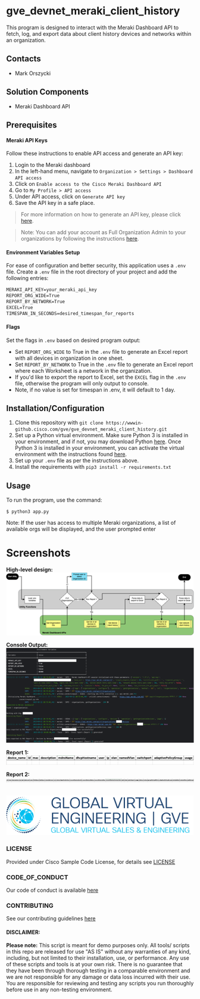 # gve_devnet_meraki_client_history
This program is designed to interact with the Meraki Dashboard API to fetch, log, and export data about client history devices and networks within an organization.


## Contacts
* Mark Orszycki

## Solution Components
* Meraki Dashboard API

## Prerequisites

#### Meraki API Keys
Follow these instructions to enable API access and generate an API key:
1. Login to the Meraki dashboard
2. In the left-hand menu, navigate to `Organization > Settings > Dashboard API access`
3. Click on `Enable access to the Cisco Meraki Dashboard API`
4. Go to `My Profile > API access`
5. Under API access, click on `Generate API key`
6. Save the API key in a safe place.

> For more information on how to generate an API key, please click [here](https://developer.cisco.com/meraki/api-v1/#!authorization/authorization). 

> Note: You can add your account as Full Organization Admin to your organizations by following the instructions [here](https://documentation.meraki.com/General_Administration/Managing_Dashboard_Access/Managing_Dashboard_Administrators_and_Permissions).


#### Environment Variables Setup
For ease of configuration and better security, this application uses a `.env` file. Create a `.env` file in the root directory of your project and add the following entries:
```env
MERAKI_API_KEY=your_meraki_api_key
REPORT_ORG_WIDE=True
REPORT_BY_NETWORK=True
EXCEL=True
TIMESPAN_IN_SECONDS=desired_timespan_for_reports
```

#### Flags
Set the flags in `.env` based on desired program output:

* Set `REPORT_ORG_WIDE` to True in the `.env` file to generate an Excel report with all devices in organization in one sheet.
* Set `REPORT_BY_NETWORK` to True in the `.env` file to generate an Excel report where each Worksheet is a network in the organization. 
* If you'd like to export the report to Excel, set the `EXCEL` flag in the `.env` file, otherwise the program will only output to console.
* Note, if no value is set for timespan in .env, it will default to 1 day. 

## Installation/Configuration
1. Clone this repository with `git clone https://wwwin-github.cisco.com/gve/gve_devnet_meraki_client_history.git`
2. Set up a Python virtual environment. Make sure Python 3 is installed in your environment, and if not, you may download Python [here](https://www.python.org/downloads/). Once Python 3 is installed in your environment, you can activate the virtual environment with the instructions found [here](https://docs.python.org/3/tutorial/venv.html).
3. Set up your `.env` file as per the instructions above.
4. Install the requirements with `pip3 install -r requirements.txt`


## Usage
To run the program, use the command:
```
$ python3 app.py
```

Note: If the user has access to multiple Meraki organizations, a list of available orgs will be displayed, and the user prompted enter


# Screenshots
**High-level design:**
![Process Flowchart](/IMAGES/process_flowchart.png)<br>

**Console Output:**
![CLI](/IMAGES/CLI.png)<br>

**Report 1:**
![Report1](/IMAGES/Report1.png)<br>

**Report 2:**
![Report2](/IMAGES/Report2.png)<br><br>

![/IMAGES/0image.png](/IMAGES/0image.png)
### LICENSE

Provided under Cisco Sample Code License, for details see [LICENSE](LICENSE.md)

### CODE_OF_CONDUCT

Our code of conduct is available [here](CODE_OF_CONDUCT.md)

### CONTRIBUTING

See our contributing guidelines [here](CONTRIBUTING.md)

#### DISCLAIMER:
<b>Please note:</b> This script is meant for demo purposes only. All tools/ scripts in this repo are released for use "AS IS" without any warranties of any kind, including, but not limited to their installation, use, or performance. Any use of these scripts and tools is at your own risk. There is no guarantee that they have been through thorough testing in a comparable environment and we are not responsible for any damage or data loss incurred with their use.
You are responsible for reviewing and testing any scripts you run thoroughly before use in any non-testing environment.
